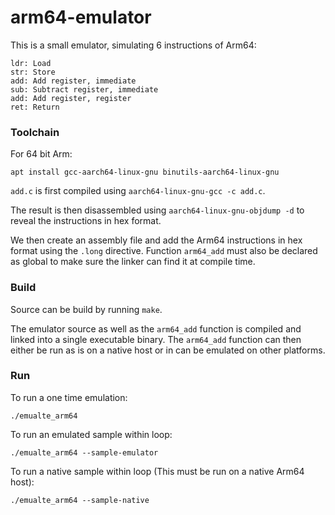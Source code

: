 # arm64-emulator
This is a small emulator, simulating 6 instructions of Arm64:
```
ldr: Load
str: Store
add: Add register, immediate
sub: Subtract register, immediate
add: Add register, register
ret: Return
```

### Toolchain
For 64 bit Arm:
```
apt install gcc-aarch64-linux-gnu binutils-aarch64-linux-gnu
```
`add.c` is first compiled using `aarch64-linux-gnu-gcc -c add.c`.

The result is then disassembled using `aarch64-linux-gnu-objdump -d` to reveal the instructions
in hex format.

We then create an assembly file and add the Arm64 instructions in hex format using the `.long` directive.
Function `arm64_add` must also be declared as global to make sure the linker can find it at compile time.

### Build
Source can be build by running `make`.

The emulator source as well as the `arm64_add` function is compiled and linked into a single executable binary.
The `arm64_add` function can then either be run as is on a native host or in can be emulated on other platforms.

### Run
To run a one time emulation:
```
./emualte_arm64
```
To run an emulated sample within loop:
```
./emualte_arm64 --sample-emulator
```
To run a native sample within loop (This must be run on a native Arm64 host):
```
./emualte_arm64 --sample-native
```